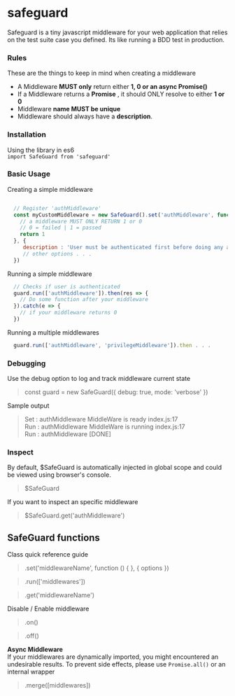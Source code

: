 # safeguard
Safeguard is a tiny javascript middleware for your web application that relies   
on the test suite case you defined. Its like running a BDD test in production.


### Rules
These are the things to keep in mind when creating a middleware
* A Middleware **MUST only** return either **1, 0 or an async Promise()**
* If a Middleware returns a **Promise** ,  it should ONLY resolve to either **1 or 0**
* Middleware **name MUST be unique**
* Middleware should always have a **description**.

### Installation
Using the library in es6   
`import SafeGuard from 'safeguard'`

### Basic Usage
Creating a simple middleware
```javascript

  // Register 'authMiddleware'
  const myCustomMiddleware = new SafeGuard().set('authMiddleware', function () {
    // a middleware MUST ONLY RETURN 1 or 0
    // 0 = failed | 1 = passed
    return 1
  }, {
     description : 'User must be authenticated first before doing any actions'
     // other options . . .
  })
```

Running a simple middleware

```javascript
  // Checks if user is authenticated
  guard.run(['authMiddleware']).then(res => {
    // Do some function after your middleware
  }).catch(e => {
    // if your middleware returns 0
  })
```


Running a multiple middlewares

```javascript
  guard.run(['authMiddleware', 'privilegeMiddleware']).then . . .
```


### Debugging
Use the debug option to log and track middleware current state
> const guard = new SafeGuard({ debug: true, mode: 'verbose' })   

Sample output

> Set : authMiddleware MiddleWare is ready   index.js:17    
Run : authMiddleware MiddleWare is running   index.js:17    
Run : authMiddleware [DONE]


### Inspect  
By default, $SafeGuard is automatically injected in global scope and could be viewed using browser's console.

> $SafeGuard

If you want to inspect an specific middleware
>$SafeGuard.get('authMiddleware')

## SafeGuard functions
Class quick reference guide
>.set('middlewareName', function () { }, { options })

>.run(['middlewares'])

>.get('middlewareName')

Disable / Enable middleware
>.on()

>.off()

**Async Middleware**   
If your middlewares are dynamically imported, you might encountered an undesirable results. To prevent side effects, please use `Promise.all()` or an internal wrapper    
>.merge([middlewares])
